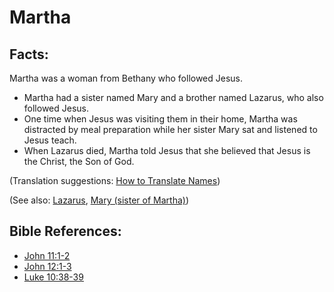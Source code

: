 # Martha #

## Facts: ##

Martha was a woman from Bethany who followed Jesus.

* Martha had a sister named Mary and a brother named Lazarus, who also followed Jesus.
* One time when Jesus was visiting them in their home, Martha was distracted by meal preparation while her sister Mary sat and listened to Jesus teach.
* When Lazarus died, Martha told Jesus that she believed that Jesus is the Christ, the Son of God.

(Translation suggestions: [How to Translate Names](en/ta-vol1/translate/man/translate-names))

(See also: [Lazarus](../other/lazarus.md), [Mary (sister of Martha)](../other/marysisterofmartha.md))

## Bible References: ##

* [John 11:1-2](en/tn/jhn/help/11/01)
* [John 12:1-3](en/tn/jhn/help/12/01)
* [Luke 10:38-39](en/tn/luk/help/10/38)